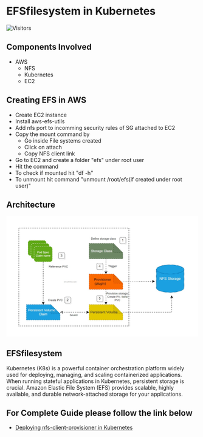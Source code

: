 # EFSfilesystem in Kubernetes
![Visitors](https://vbr.wocr.tk/badge?page_id=efs)
## Components Involved
* AWS
  * NFS
  * Kubernetes
  * EC2
    
## Creating EFS in AWS
* Create EC2 instance
* Install aws-efs-utils
* Add nfs port to incomming security rules of SG attached to EC2
* Copy the mount command by
  * Go inside File systems created
  * Click on attach
  * Copy NFS client link
* Go to EC2 and create a folder "efs" under root user
* Hit the command
* To check if mounted hit "df -h"
* To unmount hit command "unmount /root/efs(if created under root user)"
  

## Architecture 
![Docker-Compose_CICD_Architecture](https://github.com/supersaiyane/EFSfilesystem-in-K8s/blob/main/NFS-Provisioner-K8s-Kubernetes.jpg)


## EFSfilesystem

Kubernetes (K8s) is a powerful container orchestration platform widely used for deploying, managing, and scaling containerized applications. When running stateful applications in Kubernetes, persistent storage is crucial. Amazon Elastic File System (EFS) provides scalable, highly available, and durable network-attached storage for your applications.

## For Complete Guide please follow the link below 

* [Deploying nfs-client-provisioner in Kubernetes](https://medium.com/@gurpreet.singh_89/deploying-nfs-client-provisioner-in-kubernetes-75e240c6ec13)
